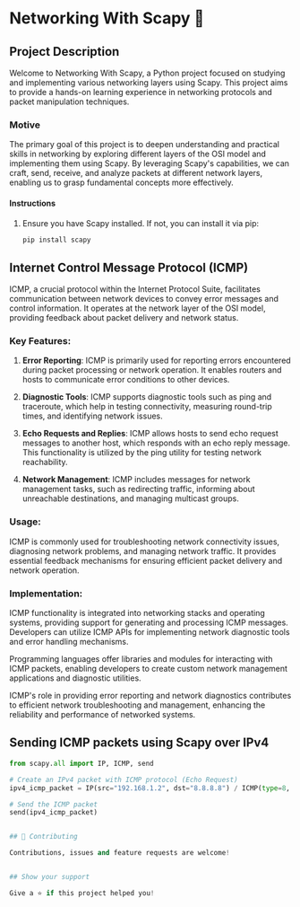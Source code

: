 # Networking With Scapy 👋

## Project Description
Welcome to Networking With Scapy, a Python project focused on studying and implementing various networking layers using Scapy. This project aims to provide a hands-on learning experience in networking protocols and packet manipulation techniques.

### Motive
The primary goal of this project is to deepen understanding and practical skills in networking by exploring different layers of the OSI model and implementing them using Scapy. By leveraging Scapy's capabilities, we can craft, send, receive, and analyze packets at different network layers, enabling us to grasp fundamental concepts more effectively.

#### Instructions
1. Ensure you have Scapy installed. If not, you can install it via pip:

    ```bash
    pip install scapy
    ```

## Internet Control Message Protocol (ICMP)

ICMP, a crucial protocol within the Internet Protocol Suite, facilitates communication between network devices to convey error messages and control information. It operates at the network layer of the OSI model, providing feedback about packet delivery and network status.

### Key Features:

1. **Error Reporting**: ICMP is primarily used for reporting errors encountered during packet processing or network operation. It enables routers and hosts to communicate error conditions to other devices.

2. **Diagnostic Tools**: ICMP supports diagnostic tools such as ping and traceroute, which help in testing connectivity, measuring round-trip times, and identifying network issues.

3. **Echo Requests and Replies**: ICMP allows hosts to send echo request messages to another host, which responds with an echo reply message. This functionality is utilized by the ping utility for testing network reachability.

4. **Network Management**: ICMP includes messages for network management tasks, such as redirecting traffic, informing about unreachable destinations, and managing multicast groups.

### Usage:

ICMP is commonly used for troubleshooting network connectivity issues, diagnosing network problems, and managing network traffic. It provides essential feedback mechanisms for ensuring efficient packet delivery and network operation.

### Implementation:

ICMP functionality is integrated into networking stacks and operating systems, providing support for generating and processing ICMP messages. Developers can utilize ICMP APIs for implementing network diagnostic tools and error handling mechanisms.

Programming languages offer libraries and modules for interacting with ICMP packets, enabling developers to create custom network management applications and diagnostic utilities.

ICMP's role in providing error reporting and network diagnostics contributes to efficient network troubleshooting and management, enhancing the reliability and performance of networked systems.

## Sending ICMP packets using Scapy over IPv4
```python
from scapy.all import IP, ICMP, send

# Create an IPv4 packet with ICMP protocol (Echo Request)
ipv4_icmp_packet = IP(src="192.168.1.2", dst="8.8.8.8") / ICMP(type=8, code=0)  # Type 8 for Echo Request, Code 0 for default

# Send the ICMP packet
send(ipv4_icmp_packet)


## 🤝 Contributing

Contributions, issues and feature requests are welcome!


## Show your support

Give a ⭐️ if this project helped you!
